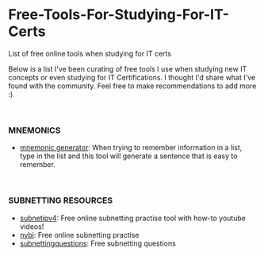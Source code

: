 # Free-Tools-For-Studying-For-IT-Certs
List of free online tools when studying for IT certs

Below is a list I've been curating of free tools I use when studying new IT concepts or even studying for IT Certifications. I thought I'd share what I've found with the community. Feel free to make recommendations to add more :) 

<br/>

### MNEMONICS
- [mnemonic generator](https://www.mnemonicgenerator.com): When trying to remember information in a list, type in the list and this tool will generate a sentence that is easy to remember.
  
<br/>

### SUBNETTING RESOURCES
- [subnetipv4](https://subnetipv4.com): Free online subnetting practise tool with how-to youtube videos!
- [nybi](https://www.nybi.org/subnet-1.php): Free online subnetting practise
- [subnettingquestions](http://www.subnettingquestions.com): Free subnetting questions
